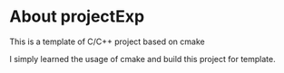 # About projectExp

This is a template of C/C++ project based on cmake

I simply learned the usage of cmake and build this project for template.
